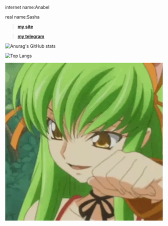internet name:Anabel

real name:Sasha

> [**my site**](https://anabeg.github.io)

> [**my telegram**](https://t.me/new_anabel_bot)


![Anurag's GitHub stats](https://github-readme-stats.vercel.app/api?username=anabeg&show_icons=true&theme=radical)


![Top Langs](https://github-readme-stats.vercel.app/api/top-langs/?username=anabeg&hide_progress=true)

![banner](https://github.com/Anabeg/Anabeg/blob/main/profile.gif)
